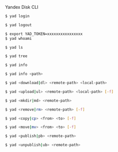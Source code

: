 Yandex Disk CLI

```bash
$ yad login
```

```bash
$ yad logout
```

```bash
$ export YAD_TOKEN=xxxxxxxxxxxxxxxx
$ yad whoami
```

```bash
$ yad ls
```

```bash
$ yad tree
```

```bash
$ yad info
```

```bash
$ yad info <path>
```

```bash
$ yad <download|dl> <remote-path> <local-path>
```

```bash
$ yad <upload|ul> <remote-path> <local-path> [-f]
```

```bash
$ yad <mkdir|md> <remote-path>
```

```bash
$ yad <remove|rm> <remote-path> [-f]
```

```bash
$ yad <copy|cp> <from> <to> [-f]
```

```bash
$ yad <move|mv> <from> <to> [-f]
```

```bash
$ yad <publish|pb> <remote-path>
```

```bash
$ yad <unpublish|ub> <remote-path>
```
